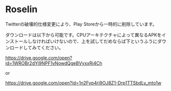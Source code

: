 # Roselin
Twitterの破壊的仕様変更により、Play Storeから一時的に削除しています。

ダウンロードは以下から可能です。CPUアーキテクチャによって異なるAPKをインストールしなければいけないので、上を試してだめならば下というふうにダウンロードしてみてください。

https://drive.google.com/open?id=1WROBr2dYi9NPF1vNowdQgeBVyxxRj4Ch

or

https://drive.google.com/open?id=1n2Fyp4ri9OJ8Z1-Drp1TTSbdLy_mto1w
